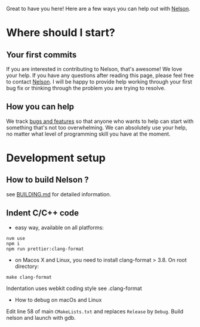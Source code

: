 Great to have you here! Here are a few ways you can help out with [Nelson](https://github.com/nelson-lang/nelson).

# Where should I start?

## Your first commits

If you are interested in contributing to Nelson, that's awesome! We love your help.
If you have any questions after reading this page, please feel free to contact [Nelson](https://github.com/nelson-lang). I will be happy to provide help working through your first bug fix or thinking through the problem you are trying to resolve.

## How you can help

We track [bugs and features](https://github.com/nelson-lang/nelson/issues) so that anyone who wants to help can start with something that's not too overwhelming.
We can absolutely use your help, no matter what level of programming skill you have at the moment.

# Development setup

## How to build Nelson ?

see [BUILDING.md](https://github.com/nelson-lang/nelson/blob/master/BUILDING.md) for detailed information.

## Indent C/C++ code

- easy way, available on all platforms:

```
nvm use
npm i
npm run prettier:clang-format
```

- on Macos X and Linux, you need to install clang-format > 3.8. On root directory:

```
make clang-format
```

Indentation uses webkit coding style see .clang-format

- How to debug on macOs and Linux

Edit line 58 of main `CMakeLists.txt` and replaces `Release` by `Debug`. Build nelson and launch with gdb.
